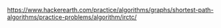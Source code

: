 https://www.hackerearth.com/practice/algorithms/graphs/shortest-path-algorithms/practice-problems/algorithm/irctc/
